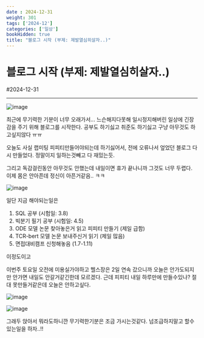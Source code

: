 ```yaml
---
date : 2024-12-31
weight: 301
tags: ['2024-12']
categories: ['일상']
bookHidden: true
title: "블로그 시작 (부제: 제발열심히살자..)"
---
```


# 블로그 시작 (부제: 제발열심히살자..)

#2024-12-31

---

![image](https://github.com/user-attachments/assets/a762c717-bdaa-49f8-b571-2cc865399440)


최근에 무기력한 기분이 너무 오래가서... 느슨해지다못해 일시정지해버린 일상에 긴장감을 주기 위해 블로그를 시작한다. 공부도 하기싫고 취준도 하기싫고 구냥 아무것도 하고싶지않다 ㅠㅠ

오늘도 사실 랩미팅 피피티만들어야되는데 하기싫어서, 전에 오류나서 엎었던 블로그 다시 만들었다. 정말이지 일하는것빼고 다 재밌는듯.

그리고 독감걸린동안 아무것도 안했는데 내일이면 휴가 끝나니까 그것도 너무 두렵다. 이제 몸은 안아픈데 정신이 아픈거같음.. ㅋㅋ

![image](https://github.com/user-attachments/assets/def9d163-fbf7-4f21-8fc0-0b58e8433195)

일단 지금 해야되는일은

1. SQL 공부 (시험일: 3.8)
2. 빅분기 필기 공부 (시험일: 4.5)
3. ODE 모델 논문 찾아놓은거 읽고 피피티 만들기 (제일 급함)
4. TCR-bert 모델 논문 보내주신거 읽기 (제일 많음)
5. 면접대비캠프 신청해놓음 (1.7-1.11)

이정도이고 

이번주 토요일 오전에 미용실가야하고 헬스장은 2일 연속 갔으니까 오늘은 안가도되지만 안가면 내일도 안갈거같긴한데 모르겠다. 근데 피피티 내일 하루만에 만들수있나? 절대 못만들거같은데 오늘은 안하고싶다.

![image](https://github.com/user-attachments/assets/3f677df5-43c3-4283-8f1e-ecf6276c4f0f)

![image](https://github.com/user-attachments/assets/2f8d5285-42bb-4c19-82d9-dbe824dcb0d3)

그래두 앉아서 뭐라도하니깐 무기력한기분은 조금 가시는것같다. 넘조급하지말고 할수있는일을 하자..!!
